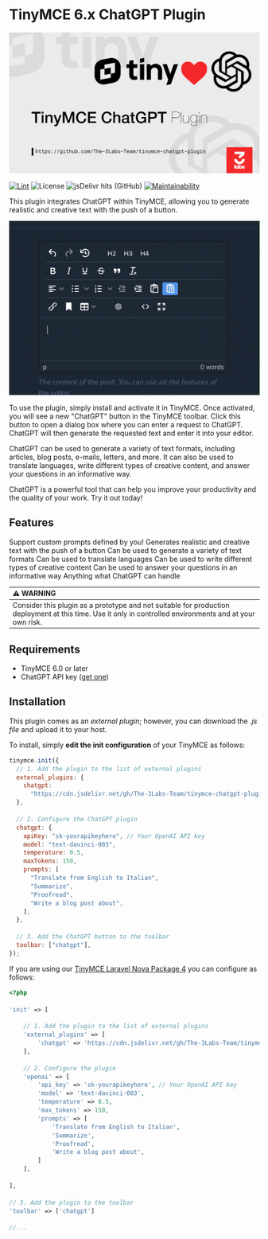 # TinyMCE 6.x ChatGPT Plugin

<p align="center"><img src="https://github.com/the-3labs-team/tinymce-chatgpt-plugin/raw/HEAD/art/logo-tinyopen.svg" alt="Logo TinyMCE ChatGPT Plugin"></p>

[![Lint](https://github.com/The-3Labs-Team/tinymce-chatgpt-plugin/actions/workflows/lint.yml/badge.svg)](https://github.com/The-3Labs-Team/tinymce-chatgpt-plugin/actions/workflows/lint.yml)
![License](https://img.shields.io/github/license/the-3labs-team/tinymce-chatgpt-plugin)
![jsDelivr hits (GitHub)](https://img.shields.io/jsdelivr/gh/hy/The-3Labs-Team/tinymce-chatgpt-plugin?label=downloads)
[![Maintainability](https://api.codeclimate.com/v1/badges/1737eafb663973324bc8/maintainability)](https://codeclimate.com/github/The-3Labs-Team/tinymce-chatgpt-plugin/maintainability)

This plugin integrates ChatGPT within TinyMCE, allowing you to generate realistic and creative text with the push of a button.

<p align="center"><img src="https://github.com/the-3labs-team/tinymce-chatgpt-plugin/raw/HEAD/art/demo.gif" alt="TinyMCE Demo Gif"></p>

To use the plugin, simply install and activate it in TinyMCE. Once activated, you will see a new "ChatGPT" button in the TinyMCE toolbar. Click this button to open a dialog box where you can enter a request to ChatGPT. ChatGPT will then generate the requested text and enter it into your editor.

ChatGPT can be used to generate a variety of text formats, including articles, blog posts, e-mails, letters, and more. It can also be used to translate languages, write different types of creative content, and answer your questions in an informative way.

ChatGPT is a powerful tool that can help you improve your productivity and the quality of your work. Try it out today!

## Features

Support custom prompts defined by you!
Generates realistic and creative text with the push of a button
Can be used to generate a variety of text formats
Can be used to translate languages
Can be used to write different types of creative content
Can be used to answer your questions in an informative way
Anything what ChatGPT can handle

| :warning: WARNING                                                                                                                                         |
| :-------------------------------------------------------------------------------------------------------------------------------------------------------- |
| Consider this plugin as a prototype and not suitable for production deployment at this time. Use it only in controlled environments and at your own risk. |

## Requirements

- TinyMCE 6.0 or later
- ChatGPT API key ([get one](https://openai.com))

## Installation

This plugin comes as an _external plugin_; however, you can download the _.js file_ and upload it to your host.

To install, simply **edit the init configuration** of your TinyMCE as follows:

```js
tinymce.init({
  // 1. Add the plugin to the list of external plugins
  external_plugins: {
    chatgpt:
      "https://cdn.jsdelivr.net/gh/The-3Labs-Team/tinymce-chatgpt-plugin@1/dist/chatgpt.min.js",
  },

  // 2. Configure the ChatGPT plugin
  chatgpt: {
    apiKey: "sk-yourapikeyhere", // Your OpenAI API key
    model: "text-davinci-003",
    temperature: 0.5,
    maxTokens: 150,
    prompts: [
      "Translate from English to Italian",
      "Summarize",
      "Proofread",
      "Write a blog post about",
    ],
  },

  // 3. Add the ChatGPT button to the toolbar
  toolbar: ["chatgpt"],
});
```

If you are using our [TinyMCE Laravel Nova Package 4](https://github.com/murdercode/Nova4-TinymceEditor) you can configure as follows:

```php
<?php

'init' => [

    // 1. Add the plugin to the list of external plugins
    'external_plugins' => [
        'chatgpt' => 'https://cdn.jsdelivr.net/gh/The-3Labs-Team/tinymce-chatgpt-plugin@1/dist/chatgpt.min.js'
    ],

    // 2. Configure the plugin
    'openai' => [
        'api_key' => 'sk-yourapikeyhere', // Your OpenAI API key
        'model' => 'text-davinci-003',
        'temperature' => 0.5,
        'max_tokens' => 150,
        'prompts' => [
            'Translate from English to Italian',
            'Summarize',
            'Proofread',
            'Write a blog post about',
        ]
    ],

],

// 3. Add the plugin to the toolbar
'toolbar' => ['chatgpt']

//...
```
